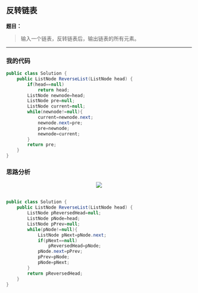 ## 反转链表

**题目：**
>输入一个链表，反转链表后，输出链表的所有元素。

---

### 我的代码

```java
public class Solution {
    public ListNode ReverseList(ListNode head) {
        if(head==null)
            return head;
        ListNode newnode=head;
        ListNode pre=null;
        ListNode current=null;
        while(newnode!=null){
            current=newnode.next;
            newnode.next=pre;
            pre=newnode;
            newnode=current;
        }
        return pre;
    }
}
```

### 思路分析

<div align="center"> <img src="https://raw.githubusercontent.com/LyricYang/Internet-Recruiting-Algorithm-Problems/master/JianZhiOffer/Code/pic/Q1014P1.png"/> </div><br>

```java
public class Solution {
    public ListNode ReverseList(ListNode head) {
        ListNode pReversedHead=null;
        ListNode pNode=head;
        ListNode pPrev=null;
        while(pNode!=null){
            ListNode pNext=pNode.next;
            if(pNext==null)
                pReversedHead=pNode;
            pNode.next=pPrev;
            pPrev=pNode;
            pNode=pNext;
        }
        return pReversedHead;
    }
}
```